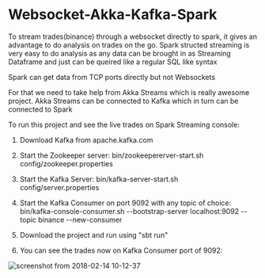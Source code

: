 # Websocket-Akka-Kafka-Spark
To stream trades(binance) through a websocket directly to spark, it gives an advantage to do analysis on trades on the go.
Spark structed streaming is very easy to do analysis as any data can be brought in as Streaming Dataframe and just can be queired like a regular SQL like syntax

Spark can get data from TCP ports directly but not Websockets

For that we need to take help from Akka Streams which is really awesome project. Akka Streams can be connected to Kafka which in turn can be connected to Spark

To run this project and see the live trades on Spark Streaming console:

1. Download Kafka from apache.kafka.com

2. Start the Zookeeper server:
   bin/zookeepererver-start.sh config/zookeeper.properties
   
3. Start the Kafka Server:
   bin/kafka-server-start.sh config/server.properties
  
4. Start the Kafka Consumer on port 9092 with any topic of choice:
   bin/kafka-console-consumer.sh --bootstrap-server localhost:9092 --topic binance --new-consumer

5. Download the project and run using "sbt run"

6. You can see the trades now on Kafka Consumer port of 9092:
  
![screenshot from 2018-02-14 10-12-37](https://user-images.githubusercontent.com/24683611/36211885-71de16e2-1170-11e8-8414-2d9aac6ca047.png)


